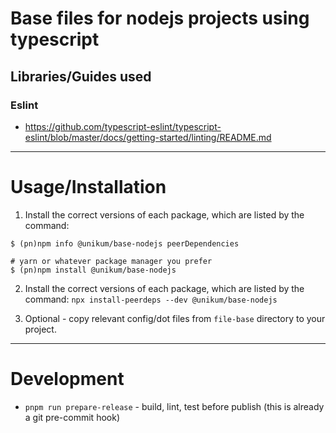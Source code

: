 # Base files for nodejs projects using typescript

## Libraries/Guides used

### Eslint

- https://github.com/typescript-eslint/typescript-eslint/blob/master/docs/getting-started/linting/README.md

---

# Usage/Installation

1. Install the correct versions of each package, which are listed by the command:

```shell
$ (pn)npm info @unikum/base-nodejs peerDependencies

# yarn or whatever package manager you prefer
$ (pn)npm install @unikum/base-nodejs
```

2. Install the correct versions of each package, which are listed by the command:
   `npx install-peerdeps --dev @unikum/base-nodejs`

3. Optional - copy relevant config/dot files from `file-base` directory to your project.

---

# Development

- `pnpm run prepare-release` - build, lint, test before publish (this is already a git pre-commit hook)
